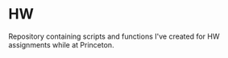 # HW

Repository containing scripts and functions I've created for HW assignments while at Princeton.
